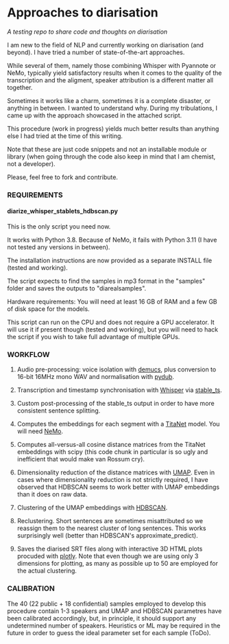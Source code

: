 # Approaches to diarisation

_A testing repo to share code and thoughts on diarisation_

I am new to the field of NLP and currently working on diarisation (and beyond). I have tried a number of state-of-the-art approaches. 

While several of them, namely those combining Whisper with Pyannote or NeMo, typically yield satisfactory results when it comes to the quality of the transcription and the aligment, speaker attribution is a different matter all together. 

Sometimes it works like a charm, sometimes it is a complete disaster, or anything in between. I wanted to understand why. During my tribulations, I came up with the approach showcased in the attached script.

This procedure (work in progress) yields much better results than anything else I had tried at the time of this writing. 

Note that these are just code snippets and not an installable module or library (when going through the code also keep in mind that I am chemist, not a developer). 

Please, feel free to fork and contribute.

### REQUIREMENTS ###

#### diarize_whisper_stablets_hdbscan.py ####

This is the only script you need now.

It works with Python 3.8. Because of NeMo, it fails with Python 3.11 (I have not tested any versions in between).

The installation instructions are now provided as a separate INSTALL file (tested and working).

The script expects to find the samples in mp3 format in the "samples" folder and saves the outputs to "diarealsamples".

Hardware requirements: You will need at least 16 GB of RAM and a few GB of disk space for the models. 

This script can run on the CPU and does not require a GPU accelerator. It will use it if present though (tested and working), but you will need to hack the script if you wish to take full advantage of multiple GPUs.

### WORKFLOW ###

1. Audio pre-processing: voice isolation with [demucs](https://github.com/facebookresearch/demucs), plus conversion to 16-bit 16MHz mono WAV and normalisation with [pydub](https://github.com/jiaaro/pydub).
   
2. Transcription and timestamp synchronisation with [Whisper](https://github.com/openai/whisper) via [stable_ts](https://github.com/jianfch/stable-ts).

3. Custom post-processing of the stable_ts output in order to have more consistent sentence splitting.

4. Computes the embeddings for each segment with a [TitaNet](https://huggingface.co/nvidia/speakerverification_en_titanet_large) model. You will need [NeMo](https://github.com/NVIDIA/NeMo).

5. Computes all-versus-all cosine distance matrices from the TitaNet embeddings with scipy (this code chunk in particular is so ugly and inefficient that would make van Rossum cry).

6. Dimensionality reduction of the distance matrices with [UMAP](https://github.com/lmcinnes/umap). Even in cases where dimensionality reduction is not strictly required, I have observed that HDBSCAN seems to work better with UMAP embeddings than it does on raw data. 

7. Clustering of the UMAP embeddings with [HDBSCAN](https://github.com/scikit-learn-contrib/hdbscan).
   
8. Reclustering. Short sentences are sometimes misattributed so we reassign them to the nearest cluster of long sentences. This works surprisingly well (better than HDBSCAN's approximate_predict).

9. Saves the diarised SRT files along with interactive 3D HTML plots procuded with [plotly](https://github.com/plotly/plotly.py). Note that even though we are using only 3 dimensions for plotting, as many as possible up to 50 are employed for the actual clustering.

### CALIBRATION ###

The 40 (22 public + 18 confidential) samples employed to develop this procedure contain 1-3 speakers and UMAP and HDBSCAN parametres have been calibrated accordingly, but, in principle, it should support any undetermined number of speakers. Heuristics or ML may be required in the future in order to guess the ideal parameter set for each sample (ToDo). 
